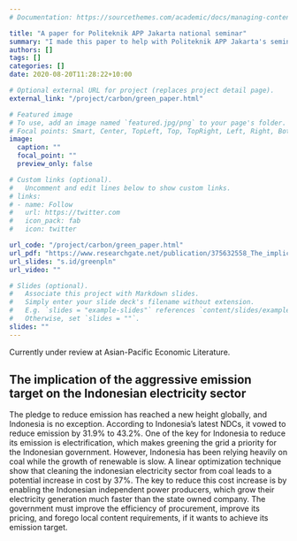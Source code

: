 ```yaml
---
# Documentation: https://sourcethemes.com/academic/docs/managing-content/

title: "A paper for Politeknik APP Jakarta national seminar"
summary: "I made this paper to help with Politeknik APP Jakarta's seminar with green industry at its theme. I discusses the new NDCs of Indonesia and its strategy toward greening the grid. I utilize a simple linear model to project the increase in electricity cost by greening the grid."
authors: []
tags: []
categories: []
date: 2020-08-20T11:28:22+10:00

# Optional external URL for project (replaces project detail page).
external_link: "/project/carbon/green_paper.html"

# Featured image
# To use, add an image named `featured.jpg/png` to your page's folder.
# Focal points: Smart, Center, TopLeft, Top, TopRight, Left, Right, BottomLeft, Bottom, BottomRight.
image:
  caption: ""
  focal_point: ""
  preview_only: false

# Custom links (optional).
#   Uncomment and edit lines below to show custom links.
# links:
# - name: Follow
#   url: https://twitter.com
#   icon_pack: fab
#   icon: twitter

url_code: "/project/carbon/green_paper.html"
url_pdf: "https://www.researchgate.net/publication/375632558_The_implication_of_the_aggressive_emission_target_on_the_Indonesian_electricity_sector"
url_slides: "s.id/greenpln"
url_video: ""

# Slides (optional).
#   Associate this project with Markdown slides.
#   Simply enter your slide deck's filename without extension.
#   E.g. `slides = "example-slides"` references `content/slides/example-slides.md`.
#   Otherwise, set `slides = ""`.
slides: ""
---
```


Currently under review at Asian-Pacific Economic Literature.

## The implication of the aggressive emission target on the Indonesian electricity sector

The pledge to reduce emission has reached a new height globally, and Indonesia is no exception. According to Indonesia’s latest NDCs, it vowed to reduce emission by 31.9% to 43.2%. One of the key for Indonesia to reduce its emission is electrification, which makes greening the grid a priority for the Indonesian government. However, Indonesia has been relying heavily on coal while the growth of renewable is slow. A linear optimization technique show that cleaning the indonesian electricity sector from coal leads to a potential increase in cost by 37%. The key to reduce this cost increase is by enabling the Indonesian independent power producers, which grow their electricity generation much faster than the state owned company. The government must improve the efficiency of procurement, improve its pricing, and forego local content requirements, if it wants to achieve its emission target.